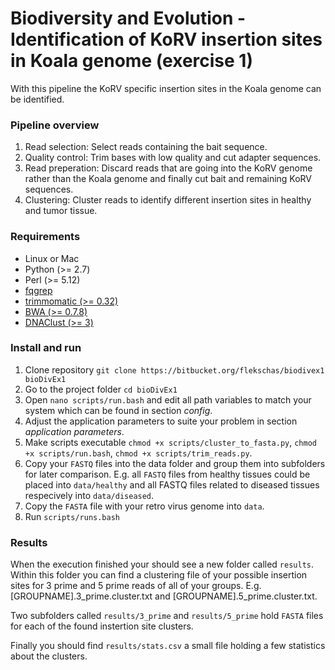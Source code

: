 # Biodiversity and Evolution - Identification of KoRV insertion sites in Koala genome (exercise 1) #

With this pipeline the KoRV specific insertion sites in the Koala genome can be identified.

### Pipeline overview ###

1. Read selection: Select reads containing the bait sequence.
2. Quality control: Trim bases with low quality and cut adapter sequences.
3. Read preperation: Discard reads that are going into the KoRV genome rather than the Koala genome and finally cut bait and remaining KoRV sequences.
4. Clustering: Cluster reads to identify different insertion sites in healthy and tumor tissue.

### Requirements ###

* Linux or Mac
* Python (>= 2.7)
* Perl (>= 5.12)
* [fqgrep](https://github.com/indraniel/fqgrep)
* [trimmomatic (>= 0.32)](http://www.usadellab.org/cms/?page=trimmomatic)
* [BWA (>= 0.7.8)](http://bio-bwa.sourceforge.net/)
* [DNAClust (>= 3)](http://dnaclust.sourceforge.net/)

### Install and run ###

1. Clone repository `git clone https://bitbucket.org/flekschas/biodivex1 bioDivEx1`
2. Go to the project folder `cd bioDivEx1`
3. Open `nano scripts/run.bash` and edit all path variables to match your system which can be found in section *config*.
4. Adjust the application parameters to suite your problem in section *application parameters*.
5. Make scripts executable `chmod +x scripts/cluster_to_fasta.py`, `chmod +x scripts/run.bash`, `chmod +x scripts/trim_reads.py`.
6. Copy your `FASTQ` files into the data folder and group them into subfolders for later comparison. E.g. all `FASTQ` files from healthy tissues could be placed into `data/healthy` and all FASTQ files related to diseased tissues respecively into `data/diseased`.
7. Copy the `FASTA` file with your retro virus genome into `data`.
8. Run `scripts/runs.bash`

### Results ###

When the execution finished your should see a new folder called `results`. Within this folder you can find a clustering file of your possible insertion sites for 3 prime and 5 prime reads of all of your groups. E.g. [GROUPNAME].3_prime.cluster.txt and [GROUPNAME].5_prime.cluster.txt.

Two subfolders called `results/3_prime` and `results/5_prime` hold `FASTA` files for each of the found instertion site clusters.

Finally you should find `results/stats.csv` a small file holding a few statistics about the clusters.
